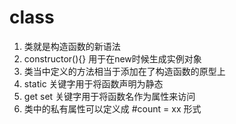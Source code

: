 # class
1. 类就是构造函数的新语法
2. constructor(){} 用于在new时候生成实例对象
3. 类当中定义的方法相当于添加在了构造函数的原型上
4. static 关键字用于将函数声明为静态
5. get set 关键字用于将函数名作为属性来访问
6. 类中的私有属性可以定义成 #count = xx 形式
